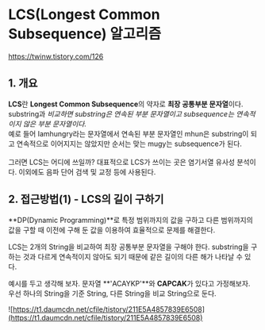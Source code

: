 # LCS(Longest Common Subsequence) 알고리즘
https://twinw.tistory.com/126
## 1. 개요
**LCS**란 **Longest Common Subsequence**의 약자로 **최장 공통부분 문자열**이다.  
substring과 *비교하면 substring은 연속된 부분 문자열이고 subsequence는 연속적이지 않은 부분 문자열이다.*  
예로 들어 Iamhungry라는 문자열에서 연속된 부분 문자열인 mhun은 substring이 되고 연속적으로 이어지지는 않았지만 순서는 맞는 mugy는 subsequence가 된다.</br></br>
그러면 LCS는 어디에 쓰일까? 대표적으로 LCS가 쓰이는 곳은 염기서열 유사성 분석이다. 이외에도 음파 단어 검색 및 교정 등에 사용된다.

## 2. 접근방법(1) - LCS의 길이 구하기
**DP(Dynamic Programming)**로 특정 범위까지의 값을 구하고 다른 범위까지의 값을 구할 때 이전에 구해 둔 값을 이용하여 효율적으로 문제를 해결한다.  
  
LCS는 2개의 String을 비교하여 최장 공통부분 문자열을 구해야 한다. substring을 구하는 것과 다르게 연속적이지 않아도 되기 때문에 같은 길이의 다른 해가 나타날 수 있다.  
  
예시를 두고 생각해 보자. 문자열 **'ACAYKP'**와 **CAPCAK**가 있다고 가정해보자.
우선 하나의 String을 기준 String, 다른 String을 비교 String으로 둔다.

![https://t1.daumcdn.net/cfile/tistory/211E5A4857839E6508](https://t1.daumcdn.net/cfile/tistory/211E5A4857839E6508)

